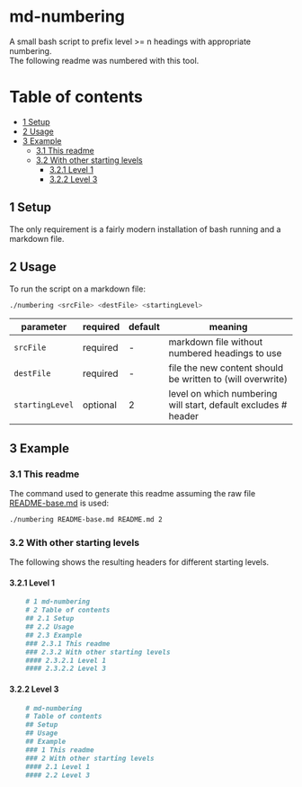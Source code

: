 
# md-numbering

A small bash script to prefix level >= n headings with appropriate numbering.  
The following readme was numbered with this tool.

# Table of contents

- [1 Setup](#1-setup)
- [2 Usage](#2-usage)
- [3 Example](#3-example)
  * [3.1 This readme](#31-this-readme)
  * [3.2 With other starting levels](#32-with-other-starting-levels)
    + [3.2.1 Level 1](#321-level-1)
    + [3.2.2 Level 3](#322-level-3)

## 1 Setup

The only requirement is a fairly modern installation of bash running and a markdown file.

## 2 Usage

To run the script on a markdown file:

```bash
./numbering <srcFile> <destFile> <startingLevel>
```

parameter      |required|default|meaning
---------------|--------|-------|-------
`srcFile`      |required|-      |markdown file without numbered headings to use
`destFile`     |required|-      |file the new content should be written to (will overwrite)
`startingLevel`|optional|2      |level on which numbering will start, default excludes # header

## 3 Example

### 3.1 This readme

The command used to generate this readme assuming the raw file [README-base.md](./README-base.md) is used:

```bash
./numbering README-base.md README.md 2
```

### 3.2 With other starting levels

The following shows the resulting headers for different starting levels.

#### 3.2.1 Level 1

```markdown
    # 1 md-numbering
    # 2 Table of contents
    ## 2.1 Setup
    ## 2.2 Usage
    ## 2.3 Example
    ### 2.3.1 This readme
    ### 2.3.2 With other starting levels
    #### 2.3.2.1 Level 1
    #### 2.3.2.2 Level 3

```

#### 3.2.2 Level 3

```markdown
    # md-numbering
    # Table of contents
    ## Setup
    ## Usage
    ## Example
    ### 1 This readme
    ### 2 With other starting levels
    #### 2.1 Level 1
    #### 2.2 Level 3
```

